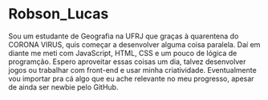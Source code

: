 # Robson_Lucas
Sou um estudante de Geografia na UFRJ que graças à quarentena do CORONA VIRUS, quis começar a desenvolver alguma coisa paralela.
Daí em diante me meti com JavaScript, HTML, CSS e um pouco de lógica de programção.
Espero aproveitar essas coisas um dia, talvez desenvolver jogos ou trabalhar com front-end e usar minha criatividade.
Eventualmente vou importar pra cá algo que eu ache relevante no meu progresso, apesar de ainda ser newbie pelo GitHub.
